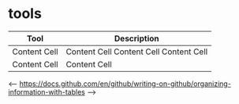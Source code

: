 # tools

| Tool          | Description |
| ------------- | ------------- |
| Content Cell  | Content Cell Content Cell Content Cell  |
| Content Cell  | Content Cell  |

<-- https://docs.github.com/en/github/writing-on-github/organizing-information-with-tables -->
